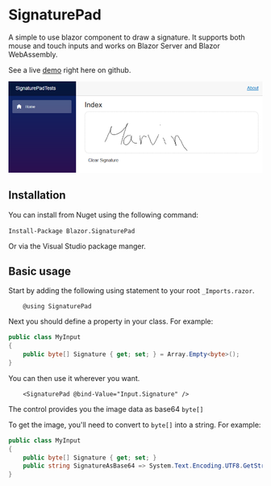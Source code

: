 # SignaturePad
A simple to use blazor component to draw a signature. It supports both mouse and touch inputs and works on Blazor Server and Blazor WebAssembly.

See a live [demo](https://marvinklein1508.github.io/SignaturePad/) right here on github.

![SignaturePad Demo](images/demo.png)

## Installation

You can install from Nuget using the following command:

`Install-Package Blazor.SignaturePad`

Or via the Visual Studio package manger.

## Basic usage
Start by adding the following using statement to your root `_Imports.razor`.
```
    @using SignaturePad
```

Next you should define a property in your class. For example:
```csharp
public class MyInput
{
    public byte[] Signature { get; set; } = Array.Empty<byte>();
}
```

You can then use it wherever you want.
```
    <SignaturePad @bind-Value="Input.Signature" />
```

The control provides you the image data as base64 `byte[]`

To get the image, you'll need to convert to `byte[]` into a string. For example:

```csharp
public class MyInput
{
    public byte[] Signature { get; set; }
    public string SignatureAsBase64 => System.Text.Encoding.UTF8.GetString(Signature);
}
```